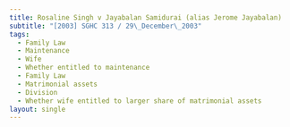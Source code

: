 ```yaml
---
title: Rosaline Singh v Jayabalan Samidurai (alias Jerome Jayabalan)
subtitle: "[2003] SGHC 313 / 29\_December\_2003"
tags:
  - Family Law
  - Maintenance
  - Wife
  - Whether entitled to maintenance
  - Family Law
  - Matrimonial assets
  - Division
  - Whether wife entitled to larger share of matrimonial assets
layout: single
---
```


